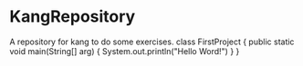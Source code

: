 # KangRepository
A repository for kang to do some exercises.
class FirstProject {
  public static void main(String[] arg) {
      System.out.println("Hello Word!")
  }
}
